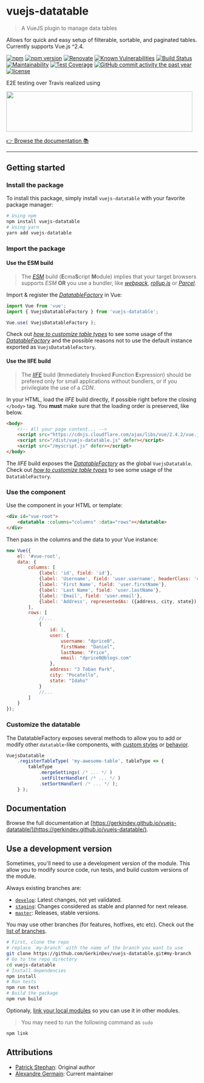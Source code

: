 # vuejs-datatable

> A VueJS plugin to manage data tables

Allows for quick and easy setup of filterable, sortable, and paginated tables. Currently supports Vue.js ^2.4.

[![npm](https://img.shields.io/npm/dm/vuejs-datatable.svg)](https://www.npmjs.com/package/vuejs-datatable)
[![npm version](https://badge.fury.io/js/vuejs-datatable.svg)](https://www.npmjs.com/package/vuejs-datatable)
[![Renovate](https://badges.renovateapi.com/github/GerkinDev/vuejs-datatable)](https://renovatebot.com/)
[![Known Vulnerabilities](https://snyk.io/test/github/GerkinDev/vuejs-datatable/badge.svg?targetFile=package.json)](https://snyk.io/test/github/GerkinDev/vuejs-datatable?targetFile=package.json)
[![Build Status](https://travis-ci.com/GerkinDev/vuejs-datatable.svg?branch=master)](https://travis-ci.com/GerkinDev/vuejs-datatable)
[![Maintainability](https://api.codeclimate.com/v1/badges/824c7a7811b5fc8e39d7/maintainability)](https://codeclimate.com/github/GerkinDev/vuejs-datatable/maintainability)
[![Test Coverage](https://api.codeclimate.com/v1/badges/824c7a7811b5fc8e39d7/test_coverage)](https://codeclimate.com/github/GerkinDev/vuejs-datatable/test_coverage)
[![GitHub commit activity the past year](https://img.shields.io/github/commit-activity/y/GerkinDev/vuejs-datatable)](https://github.com/GerkinDev/vuejs-datatable)
[![license](https://img.shields.io/github/license/GerkinDev/vuejs-datatable.svg)](https://github.com/GerkinDev/vuejs-datatable/blob/master/LICENSE)

E2E testing over Travis realized using

[<img src="https://i1.wp.com/www.diogonunes.com/blog/wp-content/uploads/2016/07/browserstack-logo.png?resize=490%2C105" height="105.6" width="490.1" class="img-responsive"/>](https://www.browserstack.com/)

[:point_right: Browse the documentation :books:](https://gerkindev.github.io/vuejs-datatable/)

---

## Getting started

### Install the package

To install this package, simply install `vuejs-datatable` with your favorite package manager:

```sh
# Using npm
npm install vuejs-datatable
# Using yarn
yarn add vuejs-datatable
```

### Import the package

#### Use the ESM build

> The [*ESM*](https://medium.com/webpack/the-state-of-javascript-modules-4636d1774358) build (**E**cma**S**cript **M**odule) implies that your target browsers supports *ESM* **OR** you use a bundler, like [*webpack*](https://webpack.js.org/), [*rollup.js*](https://rollupjs.org/guide/en) or [*Parcel*](https://parceljs.org/).

Import & register the [*DatatableFactory*](https://gerkindev.github.io/vuejs-datatable/DatatableFactory.html) in Vue:

```js
import Vue from 'vue';
import { VuejsDatatableFactory } from 'vuejs-datatable';

Vue.use( VuejsDatatableFactory );
```

Check out [*how to customize table types*](#customize-the-datatable) to see some usage of the [*DatatableFactory*](https://gerkindev.github.io/vuejs-datatable/DatatableFactory.html) and the possible reasons not to use the default instance exported as `VuejsDatatableFactory`.

#### Use the IIFE build

> The [*IIFE*](https://developer.mozilla.org/en-US/docs/Glossary/IIFE) build (**I**mmediately **I**nvoked **F**unction **E**xpression) should be prefered only for small applications without bundlers, or if you privilegiate the use of a *CDN*.

In your HTML, load the *IIFE* build directly, if possible right before the closing `</body>` tag. You **must** make sure that the loading order is preserved, like below.

```html
<body>
    <!-- All your page content... -->
    <script src="https://cdnjs.cloudflare.com/ajax/libs/vue/2.4.2/vue.js" defer></script>
    <script src="/dist/vuejs-datatable.js" defer></script>
    <script src="/myscript.js" defer></script>
</body>
```

The *IIFE* build exposes the [*DatatableFactory*](https://gerkindev.github.io/vuejs-datatable/DatatableFactory.html) as the global `VuejsDatatable`. Check out [*how to customize table types*](#customize-the-datatable) to see some usage of the `DatatableFactory`.

### Use the component

Use the component in your HTML or template:

```html
<div id="vue-root">
    <datatable :columns="columns" :data="rows"></datatable>
</div>
```

Then pass in the columns and the data to your Vue instance:

```js
new Vue({
    el: '#vue-root',
    data: {
        columns: [
            {label: 'id', field: 'id'},
            {label: 'Username', field: 'user.username', headerClass: 'class-in-header second-class'},
            {label: 'First Name', field: 'user.firstName'},
            {label: 'Last Name', field: 'user.lastName'},
            {label: 'Email', field: 'user.email'},
            {label: 'Address', representedAs: ({address, city, state}) => `${address}<br />${city}, ${row.state}`, interpolate: true}
        ],
        rows: [
            //...
            {
                id: 1,
                user: {
                    username: "dprice0",
                    firstName: "Daniel",
                    lastName: "Price",
                    email: "dprice0@blogs.com"
                },
                address: "3 Toban Park",
                city: "Pocatello",
                state: "Idaho"
            }
            //...
        ]
    }
});
```

### Customize the datatable

The DatatableFactory exposes several methods to allow you to add or modify other `datatable`-like components, with [custom styles](https://gerkindev.github.io/vuejs-datatable/tutorial-custom-theme.html) or [behavior](https://gerkindev.github.io/vuejs-datatable/tutorial-ajax-handler.html).

```js
VuejsDatatable
    .registerTableType( 'my-awesome-table', tableType => {
        tableType
            .mergeSettings( /* ... */ )
            .setFilterHandler( /* ... */ )
            .setSortHandler( /* ... */ );
    } );
```

## Documentation

Browse the full documentation at [https://gerkindev.github.io/vuejs-datatable/](https://gerkindev.github.io/vuejs-datatable/).

## Use a development version

Sometimes, you'll need to use a development version of the module. This allow you to modify source code, run tests, and build custom versions of the module.

Always existing branches are:

* [`develop`](https://github.com/GerkinDev/vuejs-datatable/tree/develop): Latest changes, not yet validated.
* [`staging`](https://github.com/GerkinDev/vuejs-datatable/tree/staging): Changes considered as stable and planned for next release.
* [`master`](https://github.com/GerkinDev/vuejs-datatable/tree/master): Releases, stable versions.

You may use other branches (for features, hotfixes, etc etc). Check out the [list of branches](https://github.com/GerkinDev/vuejs-datatable/branches).

```sh
# First, clone the repo
# replace `my-branch` with the name of the branch you want to use
git clone https://github.com/GerkinDev/vuejs-datatable.git#my-branch
# Go to the repo directory
cd vuejs-datatable
# Install dependencies
npm install
# Run tests
npm run test
# Build the package
npm run build
```

Optionaly, [link your local modules](https://docs.npmjs.com/cli/link.html) so you can use it in other modules.

> You may need to run the following command as `sudo`

```sh
npm link
```

## Attributions

* [Patrick Stephan](https://www.patrickstephan.me): Original author
* [Alexandre Germain](https://github.com/GerkinDev/): Current maintainer
